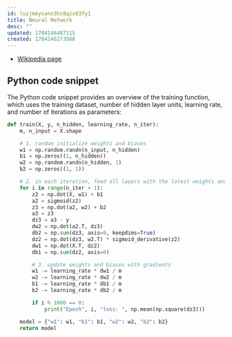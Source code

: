 ```yaml
---
id: luzjmeysann3hc8qzv037y1
title: Neural Network
desc: ""
updated: 1704146487115
created: 1704146273568
---
```


- [Wikipedia page](https://en.wikipedia.org/wiki/Artificial_neural_network)

## Python code snippet

The Python code snippet provides an overview of the training function, which uses the training dataset, number of hidden layer units, learning rate, and number of iterations as parameters:

```python
def train(X, y, n_hidden, learning_rate, n_iter):
    m, n_input = X.shape

    # 1. random initialize weights and biases
    w1 = np.random.randn(n_input, n_hidden)
    b1 = np.zeros((1, n_hidden))
    w2 = np.random.randn(n_hidden, 1)
    b2 = np.zeros((1, 1))

    # 2. in each iteration, feed all layers with the latest weights and biases
    for i in range(n_iter + 1):
        z2 = np.dot(X, w1) + b1
        a2 = sigmoid(z2)
        z3 = np.dot(a2, w2) + b2
        a3 = z3
        dz3 = a3 - y
        dw2 = np.dot(a2.T, dz3)
        db2 = np.sum(dz3, axis=0, keepdims=True)
        dz2 = np.dot(dz3, w2.T) * sigmoid_derivative(z2)
        dw1 = np.dot(X.T, dz2)
        db1 = np.sum(dz2, axis=0)

        # 3. update weights and biases with gradients
        w1 -= learning_rate * dw1 / m
        w2 -= learning_rate * dw2 / m
        b1 -= learning_rate * db1 / m
        b2 -= learning_rate * db2 / m

        if i % 1000 == 0:
            print("Epoch", i, "loss: ", np.mean(np.square(dz3)))

    model = {"w1": w1, "b1": b1, "w2": w2, "b2": b2}
    return model
```
